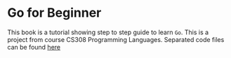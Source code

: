 # Go for Beginner

This book is a tutorial showing step to step guide to learn `Go`. This is a project from course CS308 Programming Languages. Separated code files can be found [here](https://github.com/panda1835/go-for-beginner/tree/main/code)